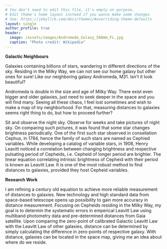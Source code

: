 ```yaml
---
# You don't need to edit this file, it's empty on purpose.
# Edit theme's home layout instead if you wanna make some changes
# See: https://jekyllrb.com/docs/themes/#overriding-theme-defaults
layout: single
author_profile: true
header:
  image: /assets/images/Andromeda_Galaxy_560mm_FL.jpg
  caption: "Photo credit: Wikipedia"
---
```


**Galactic Neighbours**

Galaxies containing billions of stars, wandering in different directions of the sky. Residing in the Milky Way, we can not see our home galaxy but other ones for sure! Like our neighboring galaxy Andromeda, M31. Isn't it look beautiful? 

Andromeda is double in the size and age of Milky Way. There exist even bigger and older galaxies, just need to seek deeper in the space and you will find many. Seeing all these chaos, I feel lost sometimes and wish to make a map of my neighborhood. For that, measuring distances to galaxies seems right thing to do, but how to proceed further? 

Sit and observe the night sky. Observe for weeks and take pictures of night sky. On comparing such pictures, it was found that some star changes brightness periodically. One of the first such star observed in consellation Cephus, in 1784, hence the family of such stars are named as Cephied variables. While developing a catalog of variable stars, in 1908, Henry Leavitt noticed a correlation between changing brightness and respective pulsating period of Cepheids, i.e. Cepheid of longer period are brighter. The linear equation correlating intrinsic brightness of Cepheid with their period is known as Leavitt Law. It is one of the most robust method to find distances to galaxies, provided they host Cepheid variables. 

**Research Work**

I am refining a century old equation to achieve more reliable measurement of distances to galaxies. New technology and high standard data from space-based telescope opens up possibility to gain more accuracy in distance measurement. Focusing on Cepheids residing in the Milky Way, my goal is to determin the systematic errors in emperical Leavitt Law using multiband photometry data and pre-determined distances from Gaia satellite. Upon comparing the zero-point of calibrated Galactic Leavitt Law with the Leavitt Law of other galaxies, distance can be determined by simply calculating the difference in zero-points of respective galaxy. With distance, galaxies can be located in the space map, giving me an idea about where do we reside. 
